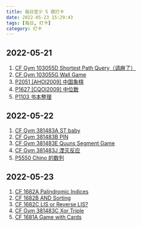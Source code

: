 ```yaml
---
title: 每日至少 5 题打卡
date: 2022-05-23 15:29:43
tags: [每日, 打卡]
category: 打卡
---
```


## 2022-05-21

1. [CF Gym 103055D Shortest Path Query（调麻了）](https://codeforces.com/gym/103055/problem/D)
2. [CF Gym 103055G Wall Game](https://codeforces.com/gym/103055/problem/G)
3. [P2051 \[AHOI2009\] 中国象棋](https://www.luogu.com.cn/problem/P2051)
4. [P1627 \[CQOI2009\] 中位数](https://www.luogu.com.cn/problem/P1627)
5. [P1103 书本整理](https://www.luogu.com.cn/problem/P1103)

## 2022-05-22

1. [CF Gym 381483A ST baby](https://codeforces.com/gym/381483/problem/A)
2. [CF Gym 381483B PIN](https://codeforces.com/gym/381483/problem/B)
3. [CF Gym 381483E Quuns Segment Game](https://codeforces.com/gym/381483/problem/E)
4. [CF Gym 381483J 湮灭反应](https://codeforces.com/gym/381483/problem/J)
5. [P5550 Chino 的数列](https://www.luogu.com.cn/problem/P5550)

## 2022-05-23

1. [CF 1682A Palindromic Indices](https://codeforces.com/problemset/problem/1682/A)
2. [CF 1682B AND Sorting](https://codeforces.com/problemset/problem/1682/B)
3. [CF 1682C LIS or Reverse LIS?](https://codeforces.com/problemset/problem/1682/C)
4. [CF Gym 381483C Xor Triple](https://codeforces.com/gym/381483/problem/C)
5. [CF 1681A Game with Cards](https://codeforces.com/problemset/problem/1682/A)
